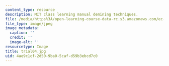 ```yaml
---
content_type: resource
description: MIT class learning manual demining techniques.
file: /media/https%3A/open-learning-course-data-rc.s3.amazonaws.com/ec-s06-design-for-demining-spring-2007/4ae9c1cf2d509ba05cafd59b3ebcd7c0_trial04.jpg
file_type: image/jpeg
image_metadata:
  caption: ''
  credit: ''
  image-alt: ''
resourcetype: Image
title: trial04.jpg
uid: 4ae9c1cf-2d50-9ba0-5caf-d59b3ebcd7c0
---
```


